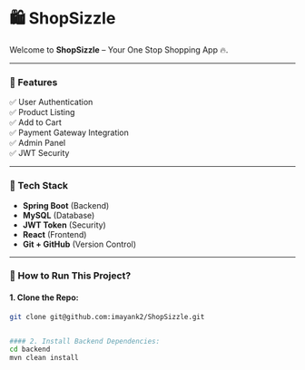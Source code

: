 # 🛍️ ShopSizzle

Welcome to **ShopSizzle** – Your One Stop Shopping App 🔥.

---

### 🔑 Features
✅ User Authentication  
✅ Product Listing  
✅ Add to Cart  
✅ Payment Gateway Integration  
✅ Admin Panel  
✅ JWT Security  

---

### 📌 Tech Stack
- **Spring Boot** (Backend)
- **MySQL** (Database)
- **JWT Token** (Security)
- **React** (Frontend)
- **Git + GitHub** (Version Control)

---

### 📌 How to Run This Project?
#### 1. Clone the Repo:
```bash
git clone git@github.com:imayank2/ShopSizzle.git


#### 2. Install Backend Dependencies:
cd backend
mvn clean install
